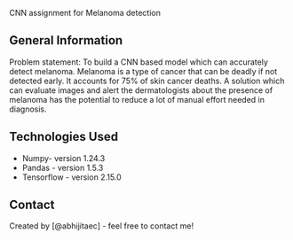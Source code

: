 CNN assignment for Melanoma detection



## General Information
Problem statement: To build a CNN based model which can accurately detect melanoma. Melanoma is a type of cancer that can 
be deadly if not detected early. It accounts for 75% of skin cancer deaths. A solution which can evaluate images and alert
the dermatologists about the presence of melanoma has the potential to reduce a lot of manual effort needed in diagnosis.



## Technologies Used
- Numpy- version 1.24.3
- Pandas - version 1.5.3
- Tensorflow - version 2.15.0


## Contact
Created by [@abhijitaec] - feel free to contact me!


<!-- Optional -->
<!-- ## License -->
<!-- This project is open source and available under the [... License](). -->

<!-- You don't have to include all sections - just the one's relevant to your project -->